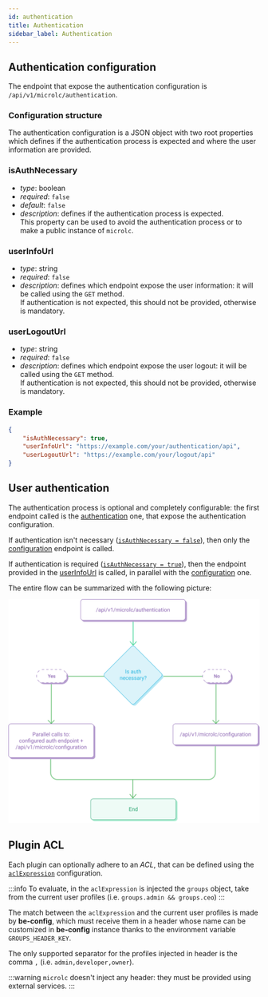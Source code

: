 ```yaml
---
id: authentication
title: Authentication
sidebar_label: Authentication
---
```


## Authentication configuration

The endpoint that expose the authentication configuration is `/api/v1/microlc/authentication`.

### Configuration structure

The authentication configuration is a JSON object with two root properties which defines if the authentication process is expected
and where the user information are provided.

### isAuthNecessary

- *type*: boolean
- *required*: `false`
- *default*: `false`
- *description*: defines if the authentication process is expected.  
  This property can be used to avoid the authentication process or to make a public instance of `microlc`.

### userInfoUrl

- *type*: string
- *required*: `false`
- *description*: defines which endpoint expose the user information: it will be called using the `GET` method.  
  If authentication is not expected, this should not be provided, otherwise is mandatory.

### userLogoutUrl

- *type*: string
- *required*: `false`
- *description*: defines which endpoint expose the user logout: it will be called using the `GET` method.  
  If authentication is not expected, this should not be provided, otherwise is mandatory.


### Example

```json
{
    "isAuthNecessary": true,
    "userInfoUrl": "https://example.com/your/authentication/api",
    "userLogoutUrl": "https://example.com/your/logout/api"
}
```

## User authentication

The authentication process is optional and completely configurable: 
the first endpoint called is the [authentication](authentication.md#authentication-configuration) one, that expose the authentication configuration.

If authentication isn't necessary ([`isAuthNecessary = false`](authentication.md#isauthnecessary)), 
then only the [configuration](core_configuration.md) endpoint is called.

If authentication is required ([`isAuthNecessary = true`](authentication.md#isauthnecessary)),
then the endpoint provided in the [userInfoUrl](authentication.md#userinfourl) is called,
in parallel with the [configuration](core_configuration.md) one.

The entire flow can be summarized with the following picture:

![Authentication flow](../img/microlc_auth_process.png)

## Plugin ACL

Each plugin can optionally adhere to an *ACL*,
that can be defined using the [`aclExpression`](core_configuration.md#aclexpression) configuration.

:::info
To evaluate, in the `aclExpression` is injected the `groups` object, take from the current user profiles (i.e. `groups.admin && groups.ceo`) 
:::

The match between the `aclExpression` and the current user profiles is made by **be-config**,
which must receive them in a header whose name can be customized in **be-config** instance thanks to the environment variable `GROUPS_HEADER_KEY`.

The only supported separator for the profiles injected in header is the comma `,` (i.e. `admin,developer,owner`).

:::warning
`microlc` doesn't inject any header: they must be provided using external services.
:::
